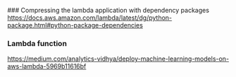 

### Compressing the lambda application with dependency packages
https://docs.aws.amazon.com/lambda/latest/dg/python-package.html#python-package-dependencies

### Lambda function
https://medium.com/analytics-vidhya/deploy-machine-learning-models-on-aws-lambda-5969b11616bf